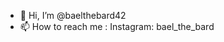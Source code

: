 - 👋 Hi, I’m @baelthebard42
- 📫 How to reach me : Instagram: bael_the_bard

<!---
baelthebard42/baelthebard42 is a ✨ special ✨ repository because its `README.md` (this file) appears on your GitHub profile.
You can click the Preview link to take a look at your changes.
--->
